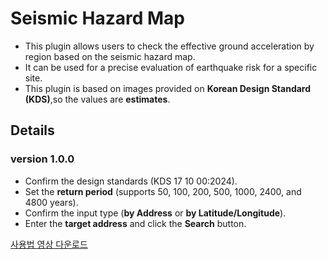 # Seismic Hazard Map
- This plugin allows users to check the effective ground acceleration by region based on the seismic hazard map.
- It can be used for a precise evaluation of earthquake risk for a specific site.
- This plugin is based on images provided on **Korean Design Standard (KDS)**,so the values are **estimates**.
 
 
## Details
### version 1.0.0
- Confirm the design standards (KDS 17 10 00:2024).
- Set the **return period** (supports 50, 100, 200, 500, 1000, 2400, and 4800 years).
- Confirm the input type (**by Address** or **by Latitude/Longitude**).
- Enter the **target address** and click the **Search** button.


[사용법 영상 다운로드](https://api.media.atlassian.com/file/f39407bd-4c72-4e4f-86cf-64fe3cf0d1ea/artifact/video_1280.mp4/binary?client=01baa4cf-df4f-479a-a1c0-ee6fac240204&collection=contentId-3351216336&max-age=2592000&token=eyJhbGciOiJIUzI1NiJ9.eyJpc3MiOiIwMWJhYTRjZi1kZjRmLTQ3OWEtYTFjMC1lZTZmYWMyNDAyMDQiLCJhY2Nlc3MiOnsidXJuOmZpbGVzdG9yZTpjb2xsZWN0aW9uOmNvbnRlbnRJZC0zMzUxMjE2MzM2IjpbInJlYWQiXX0sImV4cCI6MTcxOTMxMTE2OSwibmJmIjoxNzE5MzA4Mjg5fQ.G1XFz_JYK2WomszjmFavyb39DLhFKnWsjLlG5tFhJcs)